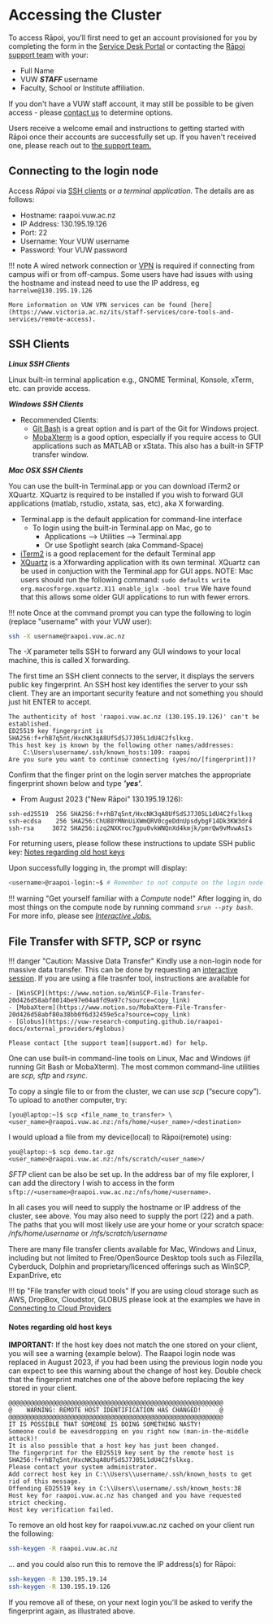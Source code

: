 # Accessing the Cluster

To access Rāpoi, you'll first need to get an account provisioned for you by completing the form in the [Service Desk Portal](https://service.victoria.ac.nz/asm/Core.aspx?Lite&Form=Request&MODE=NEW&TEMPLATE_REF=331026) or contacting the [Rāpoi support team](support.md) with your:

*  Full Name
*  VUW **_STAFF_** username
*  Faculty, School or Institute affiliation.

If you don't have a VUW staff account, it may still be possible to be given access - please [contact us](support.md) to determine options.

Users receive a welcome email and instructions to getting started with Rāpoi once their accounts are successfully set up. If you haven't received one, please reach out to [the support team.](support.md)

## Connecting to the login node

Access _Rāpoi_ via [SSH clients](#ssh-clients) or _a terminal application._ The details are as follows:

*  Hostname: raapoi.vuw.ac.nz
*  IP Address: 130.195.19.126
*  Port: 22
*  Username: Your VUW username
*  Password: Your VUW password

!!! note
    A wired network connection or [VPN](https://vpn.victoria.ac.nz/+CSCOE+/logon.html#form_title_text) is required if
    connecting from campus wifi or from off-campus. Some users have had issues with
    using the hostname and instead need to use the IP address, eg
    `harrelwe@130.195.19.126`

    More information on VUW VPN services can be found [here](https://www.victoria.ac.nz/its/staff-services/core-tools-and-services/remote-access).


## SSH Clients

**_Linux SSH Clients_**

Linux built-in terminal application e.g., GNOME Terminal, Konsole, xTerm, etc. can provide access. 

**_Windows SSH Clients_**

* Recommended Clients:
  * [Git Bash](https://gitforwindows.org/) is a great option and is part of the Git for Windows project.  
  * [MobaXterm](https://mobaxterm.mobatek.net/) is a good option, especially if you require access to GUI applications such as MATLAB or xStata.  This also has a built-in SFTP transfer window.


**_Mac OSX SSH Clients_**

You can use the built-in Terminal.app or you can download iTerm2 or XQuartz. 
XQuartz is required to be installed if you wish to forward GUI applications (matlab, rstudio, xstata, sas, etc), aka X forwarding.

* Terminal.app is the default application for command-line interface
  * To login using the built-in Terminal.app on Mac, go to
    * Applications --> Utilities --> Terminal.app
    * Or use Spotlight search (aka Command-Space)
* [iTerm2](https://www.iterm2.com/) is a good replacement for the default Terminal app
* [XQuartz](https://www.xquartz.org/) is a Xforwarding application with its own terminal.  XQuartz can be used in conjuction with the Terminal.app for GUI apps.  NOTE: Mac users should run the following command: `sudo defaults write org.macosforge.xquartz.X11 enable_iglx -bool true`   We have found that this allows some older GUI applications to run with fewer errors.


!!! note
    Once at the command prompt you can type the following to login (replace "username" with your VUW user):

```bash
ssh -X username@raapoi.vuw.ac.nz
```

The _-X_ parameter tells SSH to forward any GUI windows to your local machine, this is called X forwarding.



The first time an SSH client connects to the server, it displays the servers public key fingerprint. An SSH host key identifies the server to your ssh client. They are an important security feature and not something you should just hit ENTER to accept.


``` text
The authenticity of host 'raapoi.vuw.ac.nz (130.195.19.126)' can't be established.
ED25519 key fingerprint is SHA256:f+rhB7q5nt/HxcNK3qA8UfSdSJ7J05L1dU4C2fslkxg.
This host key is known by the following other names/addresses:
    C:\Users\username/.ssh/known_hosts:109: raapoi
Are you sure you want to continue connecting (yes/no/[fingerprint])?
```

Confirm that the finger print on the login server matches the appropriate fingerprint shown below and type **_'yes'_**.

<!--
* Old Raapoi 130.195.19.14:

``` text
ssh-ed25519 255 SHA256:SFQSPRtu5o4cpj/CuS37DXzfrFyalMz1FA2NVmissxo
```
-->

* From August 2023 ("New Rāpoi" 130.195.19.126):

``` text
ssh-ed25519  256 SHA256:f+rhB7q5nt/HxcNK3qA8UfSdSJ7J05L1dU4C2fslkxg
ssh-ecdsa    256 SHA256:ChU88YMNnUiXWmQRV0cgeDdnUpsdybgF14Dk3KW3dr4
ssh-rsa     3072 SHA256:izq2NXKroc7gpu0vkWNQnXd4kmjk/pmrQw9vMvwAsIs 
```

For returning users, please follow these instructions to update SSH public key: [Notes regarding old host keys](/raapoi-docs/accessing_the_cluster/#notes-regarding-old-host-keys)

Upon successfully logging in, the prompt will display: 
``` bash
<username>@raapoi-login:~$ # Remember to not compute on the login node!
```

!!! warning "Get yourself familiar with a _Compute_ node!"
    After logging in, do most things on the compute node by running command *_``srun --pty bash``_*. For more info, please see [_Interactive Jobs._](running_jobs.md/#interactive-jobs)

## File Transfer with SFTP, SCP or rsync

!!! danger "Caution: Massive Data Transfer"
    Kindly use a non-login node for massive data transfer. This can be done by requesting an [interactive session](running_jobs.md/#interactive-jobs). If you are using a file trasnfer tool, instructions are available for

    - [WinSCP](https://www.notion.so/WinSCP-File-Transfer-20d426d58abf8014be97e04a8fd9a97c?source=copy_link) 
    - [MobaXterm](https://www.notion.so/MobaXterm-File-Transfer-20d426d58abf80a38bb0f6d32459e5ca?source=copy_link)
    - [Globus](https://vuw-research-computing.github.io/raapoi-docs/external_providers/#globus)
    
    Please contact [the support team](support.md) for help. 

One can use built-in command-line tools on Linux, Mac and Windows (if running Git Bash or MobaXterm).  The most common command-line utilities are _scp, sftp_ and _rsync_. 

To copy a single file to or from the cluster, we can use _scp_ (“secure copy”). To upload to another computer, try:

``` text
[you@laptop:~]$ scp <file_name_to_transfer> \
<user_name>@raapoi.vuw.ac.nz:/nfs/home/<user_name>/<destination>
```

I would upload a file from my device(local) to Rāpoi(remote) using:

``` text
you@laptop:~$ scp demo.tar.gz <user_name>@raapoi.vuw.ac.nz:/nfs/scratch/<user_name>/
```

_SFTP_ client can be also be set up. In the address bar of my file explorer, I can add the directory I wish to access in the form `sftp://<username>@raapoi.vuw.ac.nz:/nfs/home/<username>`. 

In all cases you will need to supply the hostname or IP address of the cluster, see above.  You may also need to supply the port (22) and a path.  The paths that you will most likely use are your home or your scratch space:
_/nfs/home/username_ or _/nfs/scratch/username_

There are many file transfer clients available for Mac, Windows and Linux, including but not limited to Free/OpenSource Desktop tools such as Filezilla, Cyberduck, Dolphin and proprietary/licenced offerings such as WinSCP, ExpanDrive, etc

!!! tip "File transfer with cloud tools"
    If you are using cloud storage such as AWS, DropBox, Cloudstor, GLOBUS please look at the examples we have in [Connecting to Cloud Providers](external/cloud_providers.md)


#### Notes regarding old host keys

**IMPORTANT:**
If the host key does not match the one stored on your client, you will see a warning  (example below). 
The Raapoi login node was replaced in August 2023, if you had been using the previous login node you can expect to see this warning about the change of host key. 
Double check that the fingerprint matches one of the above before replacing the key stored in your client.

``` text
@@@@@@@@@@@@@@@@@@@@@@@@@@@@@@@@@@@@@@@@@@@@@@@@@@@@@@@@@@@
@    WARNING: REMOTE HOST IDENTIFICATION HAS CHANGED!     @
@@@@@@@@@@@@@@@@@@@@@@@@@@@@@@@@@@@@@@@@@@@@@@@@@@@@@@@@@@@
IT IS POSSIBLE THAT SOMEONE IS DOING SOMETHING NASTY!
Someone could be eavesdropping on you right now (man-in-the-middle attack)!
It is also possible that a host key has just been changed.
The fingerprint for the ED25519 key sent by the remote host is
SHA256:f+rhB7q5nt/HxcNK3qA8UfSdSJ7J05L1dU4C2fslkxg.
Please contact your system administrator.
Add correct host key in C:\\Users\\username/.ssh/known_hosts to get rid of this message.
Offending ED25519 key in C:\\Users\\username/.ssh/known_hosts:38
Host key for raapoi.vuw.ac.nz has changed and you have requested strict checking.
Host key verification failed.

```

To remove an old host key for raapoi.vuw.ac.nz cached on your client run the following:

``` bash
ssh-keygen -R raapoi.vuw.ac.nz
```

... and you could also run this to remove the IP address(s) for Rāpoi:

``` bash
ssh-keygen -R 130.195.19.14
ssh-keygen -R 130.195.19.126
```

If you remove all of these, on your next login you'll be asked to verify the fingerprint again, as illustrated above.
